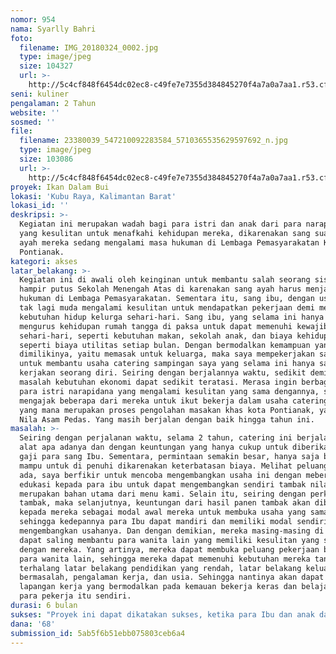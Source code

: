 ```yaml
---
nomor: 954
nama: Syarlly Bahri
foto:
  filename: IMG_20180324_0002.jpg
  type: image/jpeg
  size: 104327
  url: >-
    http://5c4cf848f6454dc02ec8-c49fe7e7355d384845270f4a7a0a7aa1.r53.cf2.rackcdn.com/fb41443e-f7d2-4410-b926-eb18a5aad0e8/IMG_20180324_0002.jpg
seni: kuliner
pengalaman: 2 Tahun
website: ''
sosmed: ''
file:
  filename: 23380039_547210092283584_5710365535629597692_n.jpg
  type: image/jpeg
  size: 103086
  url: >-
    http://5c4cf848f6454dc02ec8-c49fe7e7355d384845270f4a7a0a7aa1.r53.cf2.rackcdn.com/8353da4e-a785-4c06-b7c5-bd8a0532fc68/23380039_547210092283584_5710365535629597692_n.jpg
proyek: Ikan Dalam Bui
lokasi: 'Kubu Raya, Kalimantan Barat'
lokasi_id: ''
deskripsi: >-
  Kegiatan ini merupakan wadah bagi para istri dan anak dari para narapidana
  yang kesulitan untuk menafkahi kehidupan mereka, dikarenakan sang suami atau
  ayah mereka sedang mengalami masa hukuman di Lembaga Pemasyarakatan Kota
  Pontianak.
kategori: akses
latar_belakang: >-
  Kegiatan ini di awali oleh keinginan untuk membantu salah seorang siswa yang
  hampir putus Sekolah Menengah Atas di karenakan sang ayah harus menjalani masa
  hukuman di Lembaga Pemasyarakatan. Sementara itu, sang ibu, dengan usia yang
  tak lagi muda mengalami kesulitan untuk mendapatkan pekerjaan demi memenuhi
  kebutuhan hidup kelurga sehari-hari. Sang ibu, yang selama ini hanya berkutat
  mengurus kehidupan rumah tangga di paksa untuk dapat memenuhi kewajiban
  sehari-hari, seperti kebutuhan makan, sekolah anak, dan biaya kehidupan lain,
  seperti biaya utilitas setiap bulan. Dengan bermodalkan kemampuan yang sudah
  dimilikinya, yaitu memasak untuk keluarga, maka saya mempekerjakan sang Ibu
  untuk membantu usaha catering sampingan saya yang selama ini hanya saya
  kerjakan seorang diri. Seiring dengan berjalannya waktu, sedikit demi sedikit
  masalah kebutuhan ekonomi dapat sedikit teratasi. Merasa ingin berbagi dengan
  para istri narapidana yang mengalami kesulitan yang sama dengannya, sang Ibu
  mengajak beberapa dari mereka untuk ikut bekerja dalam usaha catering ini,
  yang mana merupakan proses pengolahan masakan khas kota Pontianak, yaitu Ikan
  Nila Asam Pedas. Yang masih berjalan dengan baik hingga tahun ini.
masalah: >-
  Seiring dengan perjalanan waktu, selama 2 tahun, catering ini berjalan dengan
  alat apa adanya dan dengan keuntungan yang hanya cukup untuk diberikan sebagai
  gaji para sang Ibu. Sementara, permintaan semakin besar, hanya saja belum
  mampu untuk di penuhi dikarenakan keterbatasan biaya. Melihat peluang yang
  ada, saya berfikir untuk mencoba mengembangkan usaha ini dengan meberikan
  edukasi kepada para ibu untuk dapat mengembangkan sendiri tambak nila yang
  merupakan bahan utama dari menu kami. Selain itu, seiring dengan perkembangan
  tambak, maka selanjutnya, keuntungan dari hasil panen tambak akan diberikan
  kepada mereka sebagai modal awal mereka untuk membuka usaha yang sama,
  sehingga kedepannya para Ibu dapat mandiri dan memiliki modal sendiri untuk
  mengembangkan usahanya. Dan dengan demikian, mereka masing-masing di harapkan
  dapat saling membantu para wanita lain yang memiliki kesulitan yang sama
  dengan mereka. Yang artinya, mereka dapat membuka peluang pekerjaan baru untuk
  para wanita lain, sehingga mereka dapat memenuhi kebutuhan mereka tanpa
  terhalang latar belakang pendidikan yang rendah, latar belakang keluarga yang
  bermasalah, pengalaman kerja, dan usia. Sehingga nantinya akan dapat membuka
  lapangan kerja yang bermodalkan pada kemauan bekerja keras dan belajar oleh
  para pekerja itu sendiri. 
durasi: 6 bulan
sukses: "Proyek ini dapat dikatakan sukses, ketika para Ibu dan anak dari para narapidana dapat menerima dan menerapkan edukasi tentang cara pembibitan dan pengembangan ikan nila sebagai bahan dasar pembuatan Ikan Nila Asam Pedas Khas Kota Pontianak.\r\nSelain itu, diharapkan kegiatan ini bisa mendapatkan perhatian dari Pemerintah dan Dinas Sosial, agar mereka dapat lebih memberikan perhatian kepada para keluarga yang mendapat perlakuan negatif dan pembullyan oleh masyarakat pada umumnya dikarenakan permasalahan latar belakang sebagai istri atau anak dari seorang narapidana, karena mereka membutuhkan wadah dan perlindungan untuk dapat terus melanjutkan kehidupan, membesarkan anak seorang diri, serta melanjutkan pendidikan yang lebih baik dengan diberikan ruang gerak yang lebih baik dan lebih luas untuk mereka sekolah dan menafkahi diri.  \r\n"
dana: '68'
submission_id: 5ab5f6b51ebb075803ceb6a4
---
```

